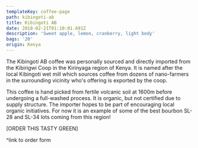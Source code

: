 ```yaml
---
templateKey: coffee-page
path: kibingoti-ab
title: Kibingoti AB
date: 2018-02-21T01:10:01.691Z
description: 'Sweet apple, lemon, cranberry, light body'
bags: '20'
origin: Kenya
---
```

The Kibingoti AB coffee was personally sourced and directly imported from the Kibirigwi Coop in the Kirinyaga region of Kenya. It is named after the local Kibingoti wet mill which sources coffee from dozens of nano-farmers in the surrounding vicinity who's offering is exported by the coop.

This coffee is hand picked from fertile volcanic soil at 1600m before undergoing a full-washed process. It is organic, but not certified due to supply structure. The importer hopes to be part of encouraging local organic initiatives. For now it is an example of some of the best bourbon SL-28 and SL-34 lots coming from this region!

\[ORDER THIS TASTY GREEN]

^link to order form

